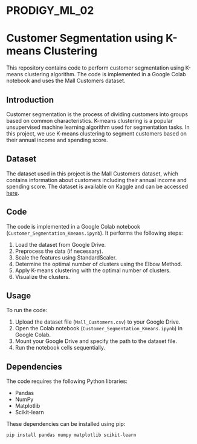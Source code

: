# PRODIGY_ML_02

# Customer Segmentation using K-means Clustering

This repository contains code to perform customer segmentation using K-means clustering algorithm. The code is implemented in a Google Colab notebook and uses the Mall Customers dataset.

## Introduction

Customer segmentation is the process of dividing customers into groups based on common characteristics. K-means clustering is a popular unsupervised machine learning algorithm used for segmentation tasks. In this project, we use K-means clustering to segment customers based on their annual income and spending score.

## Dataset

The dataset used in this project is the Mall Customers dataset, which contains information about customers including their annual income and spending score. The dataset is available on Kaggle and can be accessed [here](https://www.kaggle.com/datasets/vjchoudhary7/customer-segmentation-tutorial-in-python).

## Code

The code is implemented in a Google Colab notebook (`Customer_Segmentation_Kmeans.ipynb`). It performs the following steps:

1. Load the dataset from Google Drive.
2. Preprocess the data (if necessary).
3. Scale the features using StandardScaler.
4. Determine the optimal number of clusters using the Elbow Method.
5. Apply K-means clustering with the optimal number of clusters.
6. Visualize the clusters.

## Usage

To run the code:

1. Upload the dataset file (`Mall_Customers.csv`) to your Google Drive.
2. Open the Colab notebook (`Customer_Segmentation_Kmeans.ipynb`) in Google Colab.
3. Mount your Google Drive and specify the path to the dataset file.
4. Run the notebook cells sequentially.

## Dependencies

The code requires the following Python libraries:

- Pandas
- NumPy
- Matplotlib
- Scikit-learn

These dependencies can be installed using pip:

```bash
pip install pandas numpy matplotlib scikit-learn

